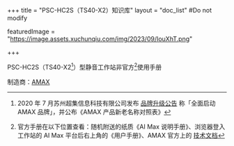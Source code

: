 +++
title = "PSC-HC2S（TS40-X2）知识库"
layout = "doc_list" #Do not modify

featuredImage = "https://image.assets.xuchunqiu.com/img/2023/09/IouXhT.png"

+++

PSC-HC2S（TS40-X2[^1]）型静音工作站非官方[^2]使用手册

<!--more-->

制造商：[AMAX](https://www.amaxchina.com/)

[^1]: 2020 年 7 月苏州超集信息科技有限公司发布 [品牌升级公告](http://www.supercluster.cn/News/Detail/174) 称「全面启动 AMAX 品牌」，并公布《AMAX 产品新老名称对照表》

[^2]: 官方手册在以下位置查看：随机附送的纸质《AI Max 说明手册》、浏览器登入工作站的 AI Max 平台后右上角的《用户手册》、AMAX 官方上的 [技术文档](http://www.amaxchina.com/Support/TechDocument/Detail/298)